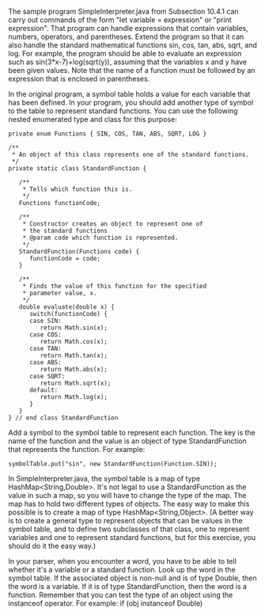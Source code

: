 The sample program SimpleInterpreter.java from Subsection 10.4.1 can carry out 
commands of the form "let variable = expression" or "print expression". That 
program can handle expressions that contain variables, numbers, operators, and 
parentheses. Extend the program so that it can also handle the standard mathematical 
functions sin, cos, tan, abs, sqrt, and log. For example, the program should be 
able to evaluate an expression such as sin(3*x-7)+log(sqrt(y)), assuming that 
the variables x and y have been given values. Note that the name of a function 
must be followed by an expression that is enclosed in parentheses.

In the original program, a symbol table holds a value for each variable that has 
been defined. In your program, you should add another type of symbol to the table 
to represent standard functions. You can use the following nested enumerated type 
and class for this purpose:

    private enum Functions { SIN, COS, TAN, ABS, SQRT, LOG }

    /**
     * An object of this class represents one of the standard functions.
     */
    private static class StandardFunction {

       /**
        * Tells which function this is.
        */
       Functions functionCode; 

       /**
        * Constructor creates an object to represent one of 
        * the standard functions
        * @param code which function is represented.
        */
       StandardFunction(Functions code) {
          functionCode = code;
       }

       /**
        * Finds the value of this function for the specified 
        * parameter value, x.
        */
       double evaluate(double x) {
          switch(functionCode) {
          case SIN:
             return Math.sin(x);
          case COS:
             return Math.cos(x);
          case TAN:
             return Math.tan(x);
          case ABS:
             return Math.abs(x);
          case SQRT:
             return Math.sqrt(x);
          default:
             return Math.log(x);
          }
       }
    } // end class StandardFunction

Add a symbol to the symbol table to represent each function. The key is the name 
of the function and the value is an object of type StandardFunction that represents 
the function. For example:

    symbolTable.put("sin", new StandardFunction(Function.SIN));

In SimpleInterpreter.java, the symbol table is a map of type HashMap<String,Double>. 
It's not legal to use a StandardFunction as the value in such a map, so you will 
have to change the type of the map. The map has to hold two different types of objects. 
The easy way to make this possible is to create a map of type HashMap<String,Object>. 
(A better way is to create a general type to represent objects that can be values 
in the symbol table, and to define two subclasses of that class, one to represent 
variables and one to represent standard functions, but for this exercise, you 
should do it the easy way.)

In your parser, when you encounter a word, you have to be able to tell whether 
it's a variable or a standard function. Look up the word in the symbol table. 
If the associated object is non-null and is of type Double, then the word is 
a variable. If it is of type StandardFunction, then the word is a function. 
Remember that you can test the type of an object using the instanceof operator. 
For example: 
    if (obj instanceof Double) 